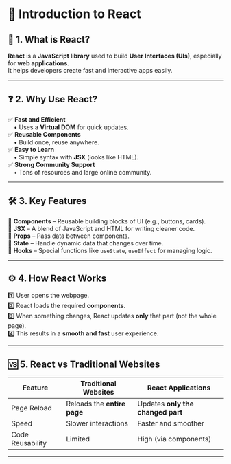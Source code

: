 # 🚀 Introduction to React

## 📌 1. What is React?

**React** is a **JavaScript library** used to build **User Interfaces (UIs)**, especially for **web applications**.  
It helps developers create fast and interactive apps easily.

---

## ❓ 2. Why Use React?

✅ **Fast and Efficient**  
&emsp;• Uses a **Virtual DOM** for quick updates.  
✅ **Reusable Components**  
&emsp;• Build once, reuse anywhere.  
✅ **Easy to Learn**  
&emsp;• Simple syntax with **JSX** (looks like HTML).  
✅ **Strong Community Support**  
&emsp;• Tons of resources and large online community.

---

## 🛠️ 3. Key Features

🔹 **Components** – Reusable building blocks of UI (e.g., buttons, cards).  
🔹 **JSX** – A blend of JavaScript and HTML for writing cleaner code.  
🔹 **Props** – Pass data between components.  
🔹 **State** – Handle dynamic data that changes over time.  
🔹 **Hooks** – Special functions like `useState`, `useEffect` for managing logic.

---

## ⚙️ 4. How React Works

1️⃣ User opens the webpage.  
2️⃣ React loads the required **components**.  
3️⃣ When something changes, React updates **only** that part (not the whole page).  
4️⃣ This results in a **smooth and fast** user experience.

---

## 🆚 5. React vs Traditional Websites

| Feature                | Traditional Websites              | React Applications                  |
|------------------------|-----------------------------------|-------------------------------------|
| Page Reload            | Reloads the **entire page**       | Updates **only the changed part**   |
| Speed                  | Slower interactions               | Faster and smoother                 |
| Code Reusability       | Limited                           | High (via components)               |

---